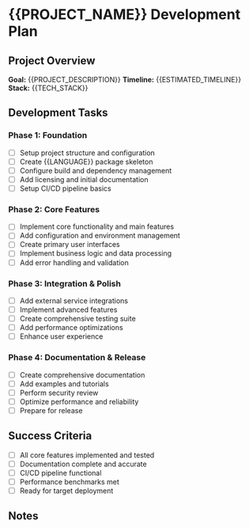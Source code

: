 # {{PROJECT_NAME}} Development Plan

## Project Overview
**Goal:** {{PROJECT_DESCRIPTION}}
**Timeline:** {{ESTIMATED_TIMELINE}}
**Stack:** {{TECH_STACK}}

## Development Tasks

### Phase 1: Foundation
- [ ] Setup project structure and configuration
- [ ] Create {{LANGUAGE}} package skeleton
- [ ] Configure build and dependency management  
- [ ] Add licensing and initial documentation
- [ ] Setup CI/CD pipeline basics

### Phase 2: Core Features
- [ ] Implement core functionality and main features
- [ ] Add configuration and environment management
- [ ] Create primary user interfaces
- [ ] Implement business logic and data processing
- [ ] Add error handling and validation

### Phase 3: Integration & Polish
- [ ] Add external service integrations
- [ ] Implement advanced features
- [ ] Create comprehensive testing suite
- [ ] Add performance optimizations
- [ ] Enhance user experience

### Phase 4: Documentation & Release
- [ ] Create comprehensive documentation
- [ ] Add examples and tutorials
- [ ] Perform security review
- [ ] Optimize performance and reliability
- [ ] Prepare for release

## Success Criteria
- [ ] All core features implemented and tested
- [ ] Documentation complete and accurate
- [ ] CI/CD pipeline functional
- [ ] Performance benchmarks met
- [ ] Ready for target deployment

## Notes
<!-- Add implementation notes, decisions, and blockers here --> 